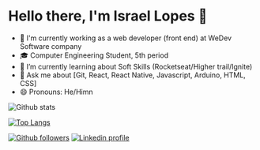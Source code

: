 # Hello there, I'm Israel Lopes 👋

- 🔭 I'm currently working as a web developer (front end) at WeDev Software company
- 🎓 Computer Engineering Student, 5th period
- 🌱 I’m currently learning about Soft Skills (Rocketseat/Higher trail/Ignite)
- 💬 Ask me about [Git, React, React Native, Javascript, Arduino, HTML, CSS]
- 😄 Pronouns: He/Himn

![Github stats](https://github-readme-stats.vercel.app/api?username=Raellopes368&theme=radical&show_icons=true)


[![Top Langs](https://github-readme-stats.vercel.app/api/top-langs/?username=Raellopes368&theme=radical&show_icons=true&layout=compact)](https://github.com/anuraghazra/github-readme-stats)


[![Github followers](https://img.shields.io/github/followers/Raellopes368?logo=github&logoColor=%23ddd&style=flat-square)](https://github.com/Raellopes368)
[![Linkedin profile](https://img.shields.io/badge/-LinkedIn-060606?style=flat&labelColor=0D0D0D&logo=Linkedin&Color=white)](https://www.linkedin.com/in/israel-lopes-silva/)
